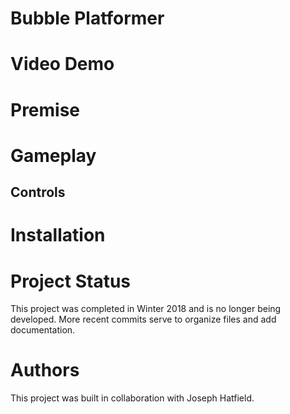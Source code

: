 # Bubble Platformer
# Video Demo
# Premise
# Gameplay
## Controls
# Installation
# Project Status
This project was completed in Winter 2018 and is no longer being developed. More recent commits serve to organize files and add documentation.

# Authors
This project was built in collaboration with Joseph Hatfield.
